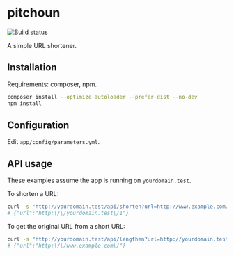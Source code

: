 # pitchoun

[![Build status][ico-travis]][link-travis]

A simple URL shortener.

## Installation ##

Requirements: composer, npm.

```sh
composer install --optimize-autoloader --prefer-dist --no-dev
npm install
```

## Configuration ##

Edit `app/config/parameters.yml`.

## API usage ##

These examples assume the app is running on `yourdomain.test`.

To shorten a URL:

```sh
curl -s "http://yourdomain.test/api/shorten?url=http://www.example.com/"
# {"url":"http:\/\/yourdomain.test\/1"}
```

To get the original URL from a short URL:

```sh
curl -s "http://yourdomain.test/api/lengthen?url=http://yourdomain.test/1"
# {"url":"http:\/\/www.example.com\/"}
```

[ico-travis]: https://api.travis-ci.org/michelv/pitchoun.svg?branch=master
[link-travis]: https://travis-ci.org/michelv/pitchoun
